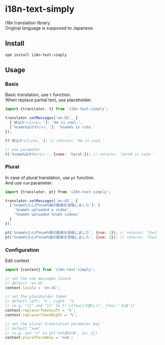 # i18n-text-simply

I18n translation library.  
Original language is supposed to Japanese.

## Install

```
npm install i18n-text-simply
```

## Usage

### Basis

Basic translation, use `t` function.  
When replace partial text, use placeholder.  

```javascript
import {translator, t} from 'i18n-text-simply';

translator.setMessages('en-US', {
  ['彼はかっこいい。']: 'He is cool.',
  ['%name%はかわいい。']: '%name% is cute.'
});

t('彼はかっこいい。'); // returns: 'He is cool.'

// use parameter
t('%name%はかわいい。', {name: 'Sarah'}); // returns: 'Sarah is cute.'
```

### Plural

In case of plural translation, use `pt` function.  
And use `num` parameter.

```javascript
import {translator, pt} from 'i18n-text-simply';

translator.setMessages('en-US', {
  ['%name%さんが%num%個の動画を投稿しました']: [
    '%name% uploaded a video',
    '%name% uploaded %num% videos'
  ]
});

pt('%name%さんが%num%個の動画を投稿しました', {num: 1}); // returns: 'Paul uploaded a video'
pt('%name%さんが%num%個の動画を投稿しました', {num: 2}); // returns: 'Paul uploaded 2 videos'
```

### Configuration

Edit context

```javascript
import {context} from 'i18n-text-simply';

// set the use messages locale
// default 'en-US'
context.locale = 'en-US';

// set the placeholder token
// default left: '%', right: '%'
// (e.g. "{{" and "}}" to t('{{foo}}が欲しい', {foo: 'お金'})
context.replacerTokenLeft = '%';
context.replacerTokenRight = '%';

// set the plural translation parameter key
// default "num"
// (e.g. set "n" to pt('%n%冊の本', {n: 1}) 
context.pluralParamKey = 'num';
```

